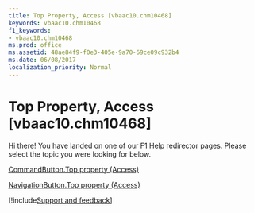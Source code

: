 ```yaml
---
title: Top Property, Access [vbaac10.chm10468]
keywords: vbaac10.chm10468
f1_keywords:
- vbaac10.chm10468
ms.prod: office
ms.assetid: 48ae84f9-f0e3-405e-9a70-69ce09c932b4
ms.date: 06/08/2017
localization_priority: Normal
---
```



# Top Property, Access [vbaac10.chm10468]

Hi there! You have landed on one of our F1 Help redirector pages. Please select the topic you were looking for below.

[CommandButton.Top property (Access)](https://msdn.microsoft.com/library/0c2207a6-5d99-0409-58e5-6a9ec2716e77%28Office.15%29.aspx)

[NavigationButton.Top property (Access)](https://msdn.microsoft.com/library/7bce7df5-2c37-ac6e-9788-f6a5a0d26940%28Office.15%29.aspx)

[!include[Support and feedback](~/includes/feedback-boilerplate.md)]